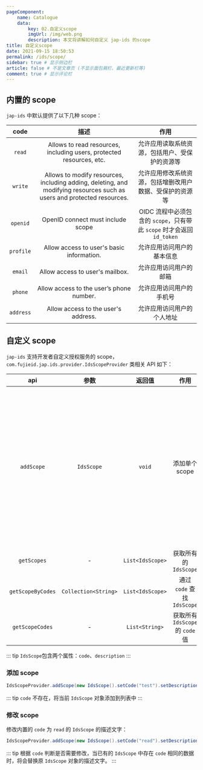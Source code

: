 ```yaml
---
pageComponent:
    name: Catalogue
    data:
        key: 02.自定义scope
        imgUrl: /img/web.png
        description: 本文将讲解如何自定义 jap-ids 的scope
title: 自定义scope
date: 2021-09-15 18:50:53
permalink: /ids/scope/
sidebar: true # 显示侧边栏
article: false # 不是文章页 (不显示面包屑栏、最近更新栏等)
comment: true # 显示评论栏
---
```


## 内置的 scope

`jap-ids` 中默认提供了以下几种 scope：

| code  | 描述 | 作用 |
| :------------: | :------------: | :------------: |
| `read` | Allows to read resources, including users, protected resources, etc. | 允许应用读取系统资源，包括用户、受保护的资源等 |
| `write` | Allows to modify resources, including adding, deleting, and modifying resources such as users and protected resources. | 允许应用修改系统资源，包括增删改用户数据、受保护的资源等 |
| `openid` | OpenID connect must include scope | OIDC 流程中必须包含的 `scope`，只有带此 `scope` 时才会返回 `id_token` |
| `profile` | Allow access to user's basic information. | 允许应用访问用户的基本信息 |
| `email` | Allow access to user's mailbox. | 允许应用访问用户的邮箱 |
| `phone` | Allow access to the user’s phone number. | 允许应用访问用户的手机号 |
| `address` | Allow access to the user's address. | 允许应用访问用户的个人地址 |


## 自定义 scope

`jap-ids` 支持开发者自定义授权服务的 scope，`com.fujieid.jap.ids.provider.IdsScopeProvider` 类相关 API 如下：


| api  | 参数 | 返回值 | 作用 | 备注 |
| :------------: | :------------: | :------------: | :------------: | :------------: |
| `addScope` | `IdsScope` | `void` | 添加单个 scope | 该方法会在原有的基础上**新增**或者**修改**（根据 `code` 判断是否需要修改） scope |
| `getScopes` | - | `List<IdsScope>` | 获取所有的 `IdsScope`  | 默认去重 |
| `getScopeByCodes` | `Collection<String>` | `List<IdsScope>` | 通过 `code` 查找 `IdsScope` | 默认去重 |
| `getScopeCodes` | - | `List<String>` | 获取所有 `IdsScope` 的 `code` 值 | 默认去重 |


::: tip
`IdsScope`包含两个属性：`code`、`description`
:::

### 添加 scope

```java
IdsScopeProvider.addScope(new IdsScope().setCode("test").setDescription("test"));
```

::: tip
`code` 不存在，将当前 `IdsScope` 对象添加到列表中
:::

### 修改 scope

修改内置的 `code` 为 `read` 的 `IdsScope` 的描述文字： 

```java
IdsScopeProvider.addScope(new IdsScope().setCode("read").setDescription("读取资源"));
```

::: tip
根据 `code` 判断是否需要修改，当已有的 `IdsScope` 中存在 `code` 相同的数据时，将会替换原 `IdsScope` 对象的描述文字。
:::

